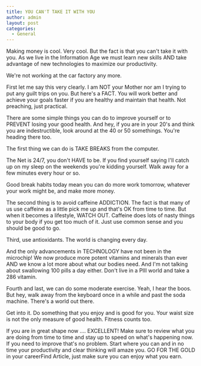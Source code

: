 ```yaml
---
title: YOU CAN'T TAKE IT WITH YOU
author: admin
layout: post
categories:
  - General
---
```

Making money is cool. Very cool. But the fact is that you can't take it with you. As we live in the Information Age we must learn new skills AND take advantage of new
technologies to maximize our productivity.

We're not working at the car factory any more.

First let me say this very clearly. I am NOT your Mother nor am I trying to put any guilt trips on you. But here's a FACT. You will work better and achieve your goals faster if you are healthy and maintain that health. Not preaching, just practical.

There are some simple things you can do to improve yourself or to PREVENT losing your good health. And hey, if you are in your 20's and think you are indestructible, look around at the 40 or 50 somethings. You're heading there too.

The first thing we can do is TAKE BREAKS from the computer.

The Net is 24/7, you don't HAVE to be. If you find yourself saying I'll catch up on my sleep on the weekends you're kidding yourself. Walk away for a few minutes every hour or so.

Good break habits today mean you can do more work tomorrow, whatever your work might be, and make more money.

The second thing is to avoid caffeine ADDICTION. The fact is that many of us use caffeine as a little pick me up and that's OK from time to time. But when it becomes a lifestyle, WATCH OUT. Caffeine does lots of nasty things to your body if you get too much of it. Just use common sense and you should be good to go.

Third, use antioxidants. The world is changing every day.

And the only advancements in TECHNOLOGY have not been in the microchip! We now produce more potent vitamins and minerals than ever AND we know a lot more about what our bodies need. And I'm not talking about swallowing 100 pills a day either. Don't live in a PIII world and take a 286 vitamin.

Fourth and last, we can do some moderate exercise. Yeah, I hear the boos. But hey, walk away from the keyboard once in a while and past the soda machine. There's a world out there.

Get into it. Do something that you enjoy and is good for you. Your waist size is not the only measure of good health. Fitness counts too.

If you are in great shape now .... EXCELLENT! Make sure to review what you are doing from time to time and stay up to speed on what's happening now. If you need to improve that's no problem. Start where you can and in no time your productivity and clear thinking will amaze you. GO FOR THE GOLD in your careerFind Article, just make sure you can enjoy what you earn.
